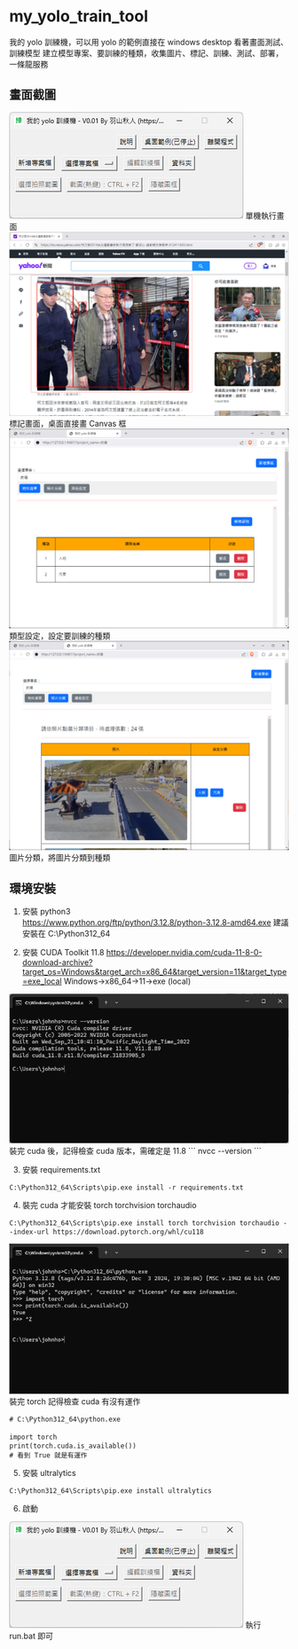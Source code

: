 # my_yolo_train_tool
我的 yolo 訓練機，可以用 yolo 的範例直接在 windows desktop 看著畫面測試、訓練模型
建立模型專案、要訓練的種類，收集圖片、標記、訓練、測試、部署，一條龍服務

## 畫面截圖
<img src="pic/screenshot/run.png">
單機執行畫面

<img src="pic/screenshot/wen.png">
標記畫面，桌面直接畫 Canvas 框

<img src="pic/screenshot/kind_setting.png">
類型設定，設定要訓練的種類

<img src="pic/screenshot/pic_to_kind.png">
圖片分類，將圖片分類到種類

## 環境安裝
1. 安裝 python3	
https://www.python.org/ftp/python/3.12.8/python-3.12.8-amd64.exe
建議安裝在 C:\Python312_64

2. 安裝 CUDA Toolkit 11.8
https://developer.nvidia.com/cuda-11-8-0-download-archive?target_os=Windows&target_arch=x86_64&target_version=11&target_type=exe_local
Windows→x86_64→11→exe (local)
<img src="pic/screenshot/nvcc.png">
裝完 cuda 後，記得檢查 cuda 版本，需確定是 11.8
```
nvcc --version
```

3. 安裝 requirements.txt
```
C:\Python312_64\Scripts\pip.exe install -r requirements.txt
```

4. 裝完 cuda 才能安裝 torch torchvision torchaudio 
```
C:\Python312_64\Scripts\pip.exe install torch torchvision torchaudio --index-url https://download.pytorch.org/whl/cu118
```
<img src="pic/screenshot/cuda_is_available.png">
裝完 torch 記得檢查 cuda 有沒有運作

```
# C:\Python312_64\python.exe

import torch
print(torch.cuda.is_available())
# 看到 True 就是有運作
```

5. 安裝 ultralytics
```
C:\Python312_64\Scripts\pip.exe install ultralytics
```

6. 啟動
<img src="pic/screenshot/run.png">
執行 run.bat 即可




